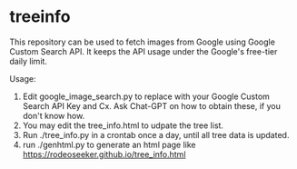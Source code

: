 # treeinfo

This repository can be used to fetch images from Google using Google Custom Search API. It keeps the API usage under the Google's free-tier daily limit.

Usage:
1. Edit google_image_search.py to replace with your Google Custom Search API Key and Cx. Ask Chat-GPT on how to obtain these, if you don't know how.
2. You may edit the tree_info.html to udpate the tree list.
2. Run ./tree_info.py in a crontab once a day, until all tree data is updated.
3. run ./genhtml.py to generate an html page like https://rodeoseeker.github.io/tree_info.html


